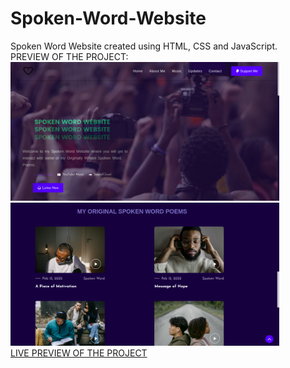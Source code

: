 # Spoken-Word-Website
Spoken Word Website created using HTML, CSS and JavaScript.<br>
PREVIEW OF THE PROJECT: <br>
<img src="spoken.png" width="430px"> <br>
<img src="spoken2.png" width="430px"> <br>
[LIVE PREVIEW OF THE PROJECT](https://waasike.github.io/Spoken-Word-Website/)
